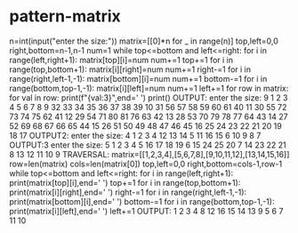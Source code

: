 # pattern-matrix
n=int(input("enter the size:"))
matrix=[[0]*n for _ in range(n)]
top,left=0,0
right,bottom=n-1,n-1
num=1
while top<=bottom and left<=right:
    for i in range(left,right+1):
        matrix[top][i]=num
        num+=1
    top+=1
    for i in range(top,bottom+1):
        matrix[i][right]=num
        num+=1
    right-=1
    for i in range(right,left-1,-1):
        matrix[bottom][i]=num
        num+=1
    bottom-=1
    for i in range(bottom,top-1,-1):
        matrix[i][left]=num
        num+=1
    left+=1
for row in matrix:
    for val in row:
        print(f"{val:3}",end=' ')
    print()
OUTPUT:
enter the size: 9
  1   2   3   4   5   6   7   8   9 
 32  33  34  35  36  37  38  39  10 
 31  56  57  58  59  60  61  40  11 
 30  55  72  73  74  75  62  41  12 
 29  54  71  80  81  76  63  42  13 
 28  53  70  79  78  77  64  43  14 
 27  52  69  68  67  66  65  44  15 
 26  51  50  49  48  47  46  45  16 
 25  24  23  22  21  20  19  18  17 
 OUTPUT2:
 enter the size: 4
  1   2   3   4 
 12  13  14   5 
 11  16  15   6 
 10   9   8   7 
 OUTPUT:3
 enter the size: 5
  1   2   3   4   5 
 16  17  18  19   6 
 15  24  25  20   7 
 14  23  22  21   8 
 13  12  11  10   9 
TRAVERSAL:
matrix=[[1,2,3,4],[5,6,7,8],[9,10,11,12],[13,14,15,16]]
row=len(matrix)
cols=len(matrix[0])
top,left=0,0
right,bottom=cols-1,row-1
while top<=bottom and left<=right:
    for i in range(left,right+1):
        print(matrix[top][i],end=' ')
    top+=1
    for i in range(top,bottom+1):
        print(matrix[i][right],end=' ')
    right-=1
    for i in range(right,left-1,-1):
        print(matrix[bottom][i],end=' ')
    bottom-=1
    for i in range(bottom,top-1,-1):
        print(matrix[i][left],end=' ')
    left+=1
OUTPUT:
1 2 3 4 8 12 16 15 14 13 9 5 6 7 11 10 
